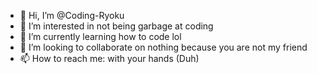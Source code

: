 - 👋 Hi, I’m @Coding-Ryoku
- 👀 I’m interested in not being garbage at coding
- 🌱 I’m currently learning how to code lol
- 💞️ I’m looking to collaborate on nothing because you are not my friend
- 📫 How to reach me: with your hands (Duh)

<!---
Coding-Ryoku/Coding-Ryoku is a ✨ special ✨ repository because its `README.md` (this file) appears on your GitHub profile.
You can click the Preview link to take a look at your changes.
--->
